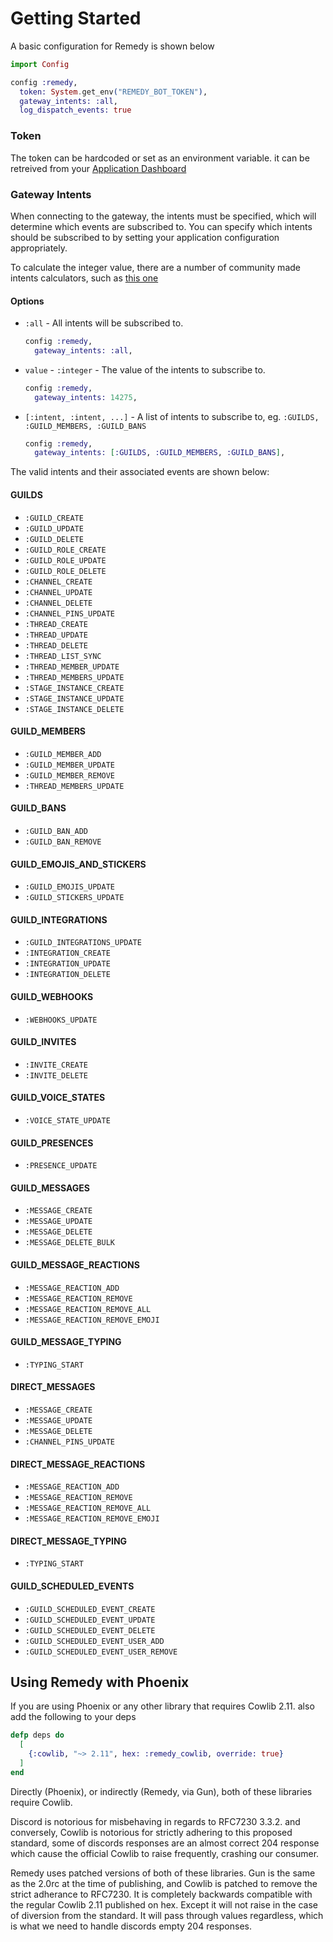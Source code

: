 # Getting Started

A basic configuration for Remedy is shown below

```elixir
import Config

config :remedy,
  token: System.get_env("REMEDY_BOT_TOKEN"),
  gateway_intents: :all,
  log_dispatch_events: true
```

### Token
The token can be hardcoded or set as an environment variable. it can be retreived from your [Application Dashboard](https://discord.com/developers/applications)

### Gateway Intents
When connecting to the gateway, the intents must be specified, which will determine which events are subscribed to. You can specify which intents should be subscribed to by setting your application configuration appropriately.

To calculate the integer value, there are a number of community made intents calculators, such as [this one](https://ziad87.net/intents/)

#### Options

  - `:all` - All intents will be subscribed to.
    ```elixir
    config :remedy,
      gateway_intents: :all,
    ```

  - `value` - `:integer` - The value of the intents to subscribe to.
    ```elixir
    config :remedy,
      gateway_intents: 14275,
      ```


  -  `[:intent, :intent, ...]` - A list of intents to subscribe to, eg. `:GUILDS, :GUILD_MEMBERS, :GUILD_BANS`

      ```elixir
      config :remedy,
        gateway_intents: [:GUILDS, :GUILD_MEMBERS, :GUILD_BANS],
      ```

  The valid intents and their associated events are shown below:

#### GUILDS
  - `:GUILD_CREATE`
  - `:GUILD_UPDATE`
  - `:GUILD_DELETE`
  - `:GUILD_ROLE_CREATE`
  - `:GUILD_ROLE_UPDATE`
  - `:GUILD_ROLE_DELETE`
  - `:CHANNEL_CREATE`
  - `:CHANNEL_UPDATE`
  - `:CHANNEL_DELETE`
  - `:CHANNEL_PINS_UPDATE`
  - `:THREAD_CREATE`
  - `:THREAD_UPDATE`
  - `:THREAD_DELETE`
  - `:THREAD_LIST_SYNC`
  - `:THREAD_MEMBER_UPDATE`
  - `:THREAD_MEMBERS_UPDATE`
  - `:STAGE_INSTANCE_CREATE`
  - `:STAGE_INSTANCE_UPDATE`
  - `:STAGE_INSTANCE_DELETE`

#### GUILD_MEMBERS
  - `:GUILD_MEMBER_ADD`
  - `:GUILD_MEMBER_UPDATE`
  - `:GUILD_MEMBER_REMOVE`
  - `:THREAD_MEMBERS_UPDATE`

#### GUILD_BANS
  - `:GUILD_BAN_ADD`
  - `:GUILD_BAN_REMOVE`

#### GUILD_EMOJIS_AND_STICKERS
  - `:GUILD_EMOJIS_UPDATE`
  - `:GUILD_STICKERS_UPDATE`

#### GUILD_INTEGRATIONS
  - `:GUILD_INTEGRATIONS_UPDATE`
  - `:INTEGRATION_CREATE`
  - `:INTEGRATION_UPDATE`
  - `:INTEGRATION_DELETE`

#### GUILD_WEBHOOKS
  - `:WEBHOOKS_UPDATE`

#### GUILD_INVITES
  - `:INVITE_CREATE`
  - `:INVITE_DELETE`

#### GUILD_VOICE_STATES
  - `:VOICE_STATE_UPDATE`

#### GUILD_PRESENCES
  - `:PRESENCE_UPDATE`

#### GUILD_MESSAGES
  - `:MESSAGE_CREATE`
  - `:MESSAGE_UPDATE`
  - `:MESSAGE_DELETE`
  - `:MESSAGE_DELETE_BULK`

#### GUILD_MESSAGE_REACTIONS
  - `:MESSAGE_REACTION_ADD`
  - `:MESSAGE_REACTION_REMOVE`
  - `:MESSAGE_REACTION_REMOVE_ALL`
  - `:MESSAGE_REACTION_REMOVE_EMOJI`

#### GUILD_MESSAGE_TYPING
  - `:TYPING_START`

#### DIRECT_MESSAGES
  - `:MESSAGE_CREATE`
  - `:MESSAGE_UPDATE`
  - `:MESSAGE_DELETE`
  - `:CHANNEL_PINS_UPDATE`

#### DIRECT_MESSAGE_REACTIONS
  - `:MESSAGE_REACTION_ADD`
  - `:MESSAGE_REACTION_REMOVE`
  - `:MESSAGE_REACTION_REMOVE_ALL`
  - `:MESSAGE_REACTION_REMOVE_EMOJI`

#### DIRECT_MESSAGE_TYPING
  - `:TYPING_START`

#### GUILD_SCHEDULED_EVENTS
  - `:GUILD_SCHEDULED_EVENT_CREATE`
  - `:GUILD_SCHEDULED_EVENT_UPDATE`
  - `:GUILD_SCHEDULED_EVENT_DELETE`
  - `:GUILD_SCHEDULED_EVENT_USER_ADD`
  - `:GUILD_SCHEDULED_EVENT_USER_REMOVE`



## Using Remedy with Phoenix

If you are using Phoenix or any other library that requires Cowlib 2.11. also add the following to your deps

```elixir
defp deps do
  [
    {:cowlib, "~> 2.11", hex: :remedy_cowlib, override: true}
  ]
end
```

Directly (Phoenix), or indirectly (Remedy, via Gun), both of these libraries require Cowlib.

Discord is notorious for misbehaving in regards to RFC7230 3.3.2. and conversely, Cowlib is notorious for strictly adhering to this proposed standard, some of discords responses are an almost correct 204 response which cause the official Cowlib to raise frequently, crashing our consumer.

Remedy uses patched versions of both of these libraries. Gun is the same as the 2.0rc at the time of publishing, and Cowlib is patched to remove the strict adherance to RFC7230. It is completely backwards compatible with the regular Cowlib 2.11 published on hex. Except it will not raise in the case of diversion from the standard. It will pass through values regardless, which is what we need to handle discords empty 204 responses.
